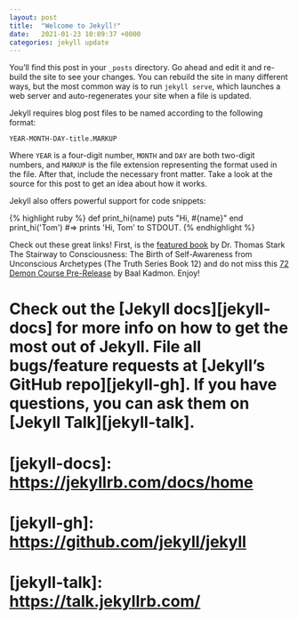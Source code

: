 ```yaml
---
layout: post
title:  "Welcome to Jekyll!"
date:   2021-01-23 10:09:37 +0000
categories: jekyll update
---
```

You’ll find this post in your `_posts` directory. Go ahead and edit it and re-build the site to see your changes. You can rebuild the site in many different ways, but the most common way is to run `jekyll serve`, which launches a web server and auto-regenerates your site when a file is updated.

Jekyll requires blog post files to be named according to the following format:

`YEAR-MONTH-DAY-title.MARKUP`

Where `YEAR` is a four-digit number, `MONTH` and `DAY` are both two-digit numbers, and `MARKUP` is the file extension representing the format used in the file. After that, include the necessary front matter. Take a look at the source for this post to get an idea about how it works.

Jekyll also offers powerful support for code snippets:

{% highlight ruby %}
def print_hi(name)
  puts "Hi, #{name}"
end
print_hi('Tom')
#=> prints 'Hi, Tom' to STDOUT.
{% endhighlight %}

Check out these great links! First, is the [featured book][featured-book] by Dr. Thomas Stark The Stairway to Consciousness: The Birth of Self-Awareness from Unconscious Archetypes (The Truth Series Book 12) and do not miss this [72 Demon Course Pre-Release][featured-link] by Baal Kadmon. Enjoy!

[featured-book]:	https://www.amazon.com/Stairway-Consciousness-Self-Awareness-Unconscious-Archetypes-ebook/dp/B07KY6QGN6
[featured-link]:	https://www.occultcourses.com/predemon

# Check out the [Jekyll docs][jekyll-docs] for more info on how to get the most out of Jekyll. File all bugs/feature requests at [Jekyll’s GitHub repo][jekyll-gh]. If you have questions, you can ask them on [Jekyll Talk][jekyll-talk].

# [jekyll-docs]: https://jekyllrb.com/docs/home
# [jekyll-gh]:   https://github.com/jekyll/jekyll
# [jekyll-talk]: https://talk.jekyllrb.com/
